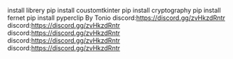 install librery
pip install coustomtkinter
pip install cryptography
pip install fernet
pip install pyperclip
By Tonio
discord:https://discord.gg/zvHkzdRntr
discord:https://discord.gg/zvHkzdRntr
discord:https://discord.gg/zvHkzdRntr
discord:https://discord.gg/zvHkzdRntr
discord:https://discord.gg/zvHkzdRntr
